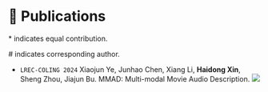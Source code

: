 # 📝 Publications 

\* indicates equal contribution.

\# indicates corresponding author.

- `LREC-COLING 2024` Xiaojun Ye, Junhao Chen, Xiang Li, **Haidong Xin**, Sheng Zhou, Jiajun Bu. MMAD: Multi-modal Movie Audio Description. [![](https://img.shields.io/github/stars/Daria8976/MMAD?style=social&label=Code+Stars)](https://github.com/Daria8976/MMAD)
